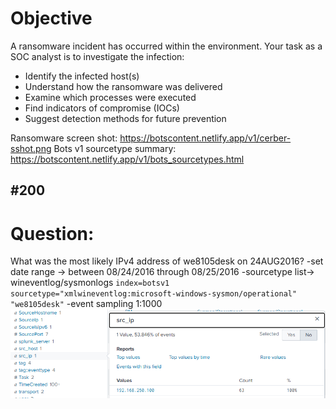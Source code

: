 #  Objective

A ransomware incident has occurred within the environment. Your task as a SOC analyst is to investigate the infection:
- Identify the infected host(s)
- Understand how the ransomware was delivered
- Examine which processes were executed
- Find indicators of compromise (IOCs)
- Suggest detection methods for future prevention

Ransomware screen shot: https://botscontent.netlify.app/v1/cerber-sshot.png
Bots v1 sourcetype summary: https://botscontent.netlify.app/v1/bots_sourcetypes.html

## #200 
# Question:
What was the most likely IPv4 address of we8105desk on 24AUG2016?
-set date range ->  between 08/24/2016 through 08/25/2016
-sourcetype list-> wineventlog/sysmonlogs
`index=botsv1 sourcetype="xmlwineventlog:microsoft-windows-sysmon/operational" "we8105desk"`
-event sampling 1:1000
![We8105desk IP on 24AUG2016](https://github.com/ClearLotus-git/writeups/blob/main/Splunk/BOTS-v1-2015/Scenario-2-Ransomware/screenshots/Screenshot%202025-05-27%20153321.png)


